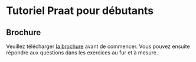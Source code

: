 # Tutoriel Praat pour débutants

## Brochure
Veuillez télécharger [la brochure](https://github.com/hehmking/tutoriel_praat_debutants/blob/brochure/brochure_Praat_d%C3%A9butants_HKing_2018.docx) avant de commencer. Vous pouvez ensuite répondre aux questions dans les exercices au fur et à mesure. 

